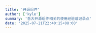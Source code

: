 ```yaml
---
title: '开源组件'
author: ['kyle']
summary: '各大开源组件相关的使用经验或记录点'
date: '2025-07-21T22:40:15+08:00'
---
```

